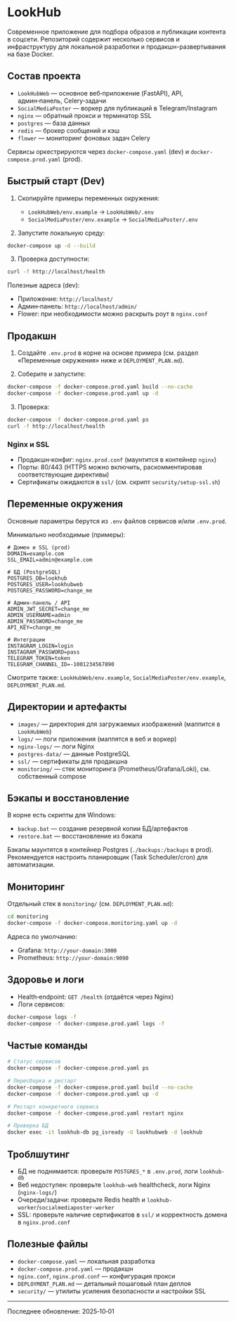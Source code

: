 # LookHub

Современное приложение для подбора образов и публикации контента в соцсети. Репозиторий содержит несколько сервисов и инфраструктуру для локальной разработки и продакшн-развертывания на базе Docker.

## Состав проекта

- `LookHubWeb` — основное веб‑приложение (FastAPI), API, админ‑панель, Celery‑задачи
- `SocialMediaPoster` — воркер для публикаций в Telegram/Instagram
- `nginx` — обратный прокси и терминатор SSL
- `postgres` — база данных
- `redis` — брокер сообщений и кэш
- `flower` — мониторинг фоновых задач Celery

Сервисы оркестрируются через `docker-compose.yaml` (dev) и `docker-compose.prod.yaml` (prod).

## Быстрый старт (Dev)

1. Скопируйте примеры переменных окружения:
   - `LookHubWeb/env.example` → `LookHubWeb/.env`
   - `SocialMediaPoster/env.example` → `SocialMediaPoster/.env`

2. Запустите локальную среду:
```bash
docker-compose up -d --build
```

3. Проверка доступности:
```bash
curl -f http://localhost/health
```

Полезные адреса (dev):
- Приложение: `http://localhost/`
- Админ‑панель: `http://localhost/admin/`
- Flower: при необходимости можно раскрыть роут в `nginx.conf`

## Продакшн

1. Создайте `.env.prod` в корне на основе примера (см. раздел «Переменные окружения» ниже и `DEPLOYMENT_PLAN.md`).

2. Соберите и запустите:
```bash
docker-compose -f docker-compose.prod.yaml build --no-cache
docker-compose -f docker-compose.prod.yaml up -d
```

3. Проверка:
```bash
docker-compose -f docker-compose.prod.yaml ps
curl -f http://localhost/health
```

### Nginx и SSL

- Продакшн‑конфиг: `nginx.prod.conf` (маунтится в контейнер `nginx`)
- Порты: 80/443 (HTTPS можно включить, раскомментировав соответствующие директивы)
- Сертификаты ожидаются в `ssl/` (см. скрипт `security/setup-ssl.sh`)

## Переменные окружения

Основные параметры берутся из `.env` файлов сервисов и/или `.env.prod`.

Минимально необходимые (примеры):
```env
# Домен и SSL (prod)
DOMAIN=example.com
SSL_EMAIL=admin@example.com

# БД (PostgreSQL)
POSTGRES_DB=lookhub
POSTGRES_USER=lookhubweb
POSTGRES_PASSWORD=change_me

# Админ‑панель / API
ADMIN_JWT_SECRET=change_me
ADMIN_USERNAME=admin
ADMIN_PASSWORD=change_me
API_KEY=change_me

# Интеграции
INSTAGRAM_LOGIN=login
INSTAGRAM_PASSWORD=pass
TELEGRAM_TOKEN=token
TELEGRAM_CHANNEL_ID=-1001234567890
```

Смотрите также: `LookHubWeb/env.example`, `SocialMediaPoster/env.example`, `DEPLOYMENT_PLAN.md`.

## Директории и артефакты

- `images/` — директория для загружаемых изображений (маппится в `LookHubWeb`)
- `logs/` — логи приложения (маппятся в веб и воркер)
- `nginx-logs/` — логи Nginx
- `postgres-data/` — данные PostgreSQL
- `ssl/` — сертификаты для продакшна
- `monitoring/` — стек мониторинга (Prometheus/Grafana/Loki), см. собственный compose

## Бэкапы и восстановление

В корне есть скрипты для Windows:
- `backup.bat` — создание резервной копии БД/артефактов
- `restore.bat` — восстановление из бэкапа

Бэкапы маунтятся в контейнер Postgres (`./backups:/backups` в prod). Рекомендуется настроить планировщик (Task Scheduler/cron) для автоматизации.

## Мониторинг

Отдельный стек в `monitoring/` (см. `DEPLOYMENT_PLAN.md`):
```bash
cd monitoring
docker-compose -f docker-compose.monitoring.yaml up -d
```
Адреса по умолчанию:
- Grafana: `http://your-domain:3000`
- Prometheus: `http://your-domain:9090`

## Здоровье и логи

- Health‑endpoint: `GET /health` (отдаётся через Nginx)
- Логи сервисов:
```bash
docker-compose logs -f
docker-compose -f docker-compose.prod.yaml logs -f
```

## Частые команды

```bash
# Статус сервисов
docker-compose -f docker-compose.prod.yaml ps

# Пересборка и рестарт
docker-compose -f docker-compose.prod.yaml build --no-cache
docker-compose -f docker-compose.prod.yaml up -d

# Рестарт конкретного сервиса
docker-compose -f docker-compose.prod.yaml restart nginx

# Проверка БД
docker exec -it lookhub-db pg_isready -U lookhubweb -d lookhub
```

## Троблшутинг

- БД не поднимается: проверьте `POSTGRES_*` в `.env.prod`, логи `lookhub-db`
- Веб недоступен: проверьте `lookhub-web` healthcheck, логи Nginx (`nginx-logs/`)
- Очереди/задачи: проверьте Redis health и `lookhub-worker`/`socialmediaposter-worker`
- SSL: проверьте наличие сертификатов в `ssl/` и корректность домена в `nginx.prod.conf`

## Полезные файлы

- `docker-compose.yaml` — локальная разработка
- `docker-compose.prod.yaml` — продакшн
- `nginx.conf`, `nginx.prod.conf` — конфигурация прокси
- `DEPLOYMENT_PLAN.md` — детальный пошаговый план деплоя
- `security/` — утилиты усиления безопасности и настройки SSL

---

Последнее обновление: 2025‑10‑01


